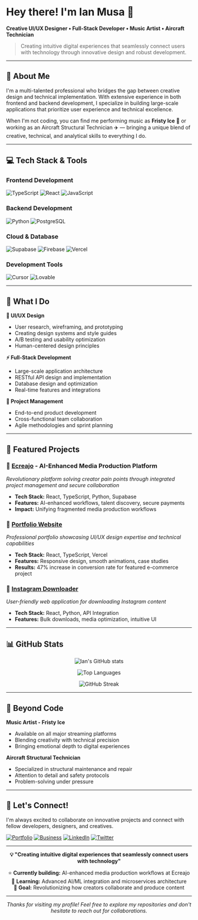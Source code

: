 # Hey there! I'm Ian Musa 👋

**Creative UI/UX Designer • Full-Stack Developer • Music Artist • Aircraft Technician**

> Creating intuitive digital experiences that seamlessly connect users with technology through innovative design and robust development.

---

## 🚀 About Me

I'm a multi-talented professional who bridges the gap between creative design and technical implementation. With extensive experience in both frontend and backend development, I specialize in building large-scale applications that prioritize user experience and technical excellence.

When I'm not coding, you can find me performing music as **Fristy Ice** 🎵 or working as an Aircraft Structural Technician ✈️ — bringing a unique blend of creative, technical, and analytical skills to everything I do.

---

## 💻 Tech Stack & Tools

### **Frontend Development**
![TypeScript](https://img.shields.io/badge/TypeScript-007ACC?style=for-the-badge&logo=typescript&logoColor=white)
![React](https://img.shields.io/badge/React-20232A?style=for-the-badge&logo=react&logoColor=61DAFB)
![JavaScript](https://img.shields.io/badge/JavaScript-F7DF1E?style=for-the-badge&logo=javascript&logoColor=black)

### **Backend Development**
![Python](https://img.shields.io/badge/Python-3776AB?style=for-the-badge&logo=python&logoColor=white)
![PostgreSQL](https://img.shields.io/badge/PostgreSQL-316192?style=for-the-badge&logo=postgresql&logoColor=white)

### **Cloud & Database**
![Supabase](https://img.shields.io/badge/Supabase-3ECF8E?style=for-the-badge&logo=supabase&logoColor=white)
![Firebase](https://img.shields.io/badge/Firebase-039BE5?style=for-the-badge&logo=Firebase&logoColor=white)
![Vercel](https://img.shields.io/badge/Vercel-000000?style=for-the-badge&logo=vercel&logoColor=white)

### **Development Tools**
![Cursor](https://img.shields.io/badge/Cursor-000000?style=for-the-badge&logo=cursor&logoColor=white)
![Lovable](https://img.shields.io/badge/Lovable-FF6B6B?style=for-the-badge&logoColor=white)

---

## 🎯 What I Do

**🎨 UI/UX Design**
- User research, wireframing, and prototyping
- Creating design systems and style guides
- A/B testing and usability optimization
- Human-centered design principles

**⚡ Full-Stack Development**
- Large-scale application architecture
- RESTful API design and implementation
- Database design and optimization
- Real-time features and integrations

**🚀 Project Management**
- End-to-end product development
- Cross-functional team collaboration
- Agile methodologies and sprint planning

---

## 🌟 Featured Projects

### 🏢 [Ecreajo](https://www.ecreajo.com) - AI-Enhanced Media Production Platform
*Revolutionary platform solving creator pain points through integrated project management and secure collaboration*
- **Tech Stack:** React, TypeScript, Python, Supabase
- **Features:** AI-enhanced workflows, talent discovery, secure payments
- **Impact:** Unifying fragmented media production workflows

### 🎨 [Portfolio Website](https://v0-ian-musa-portfolio.vercel.app)
*Professional portfolio showcasing UI/UX design expertise and technical capabilities*
- **Tech Stack:** React, TypeScript, Vercel
- **Features:** Responsive design, smooth animations, case studies
- **Results:** 47% increase in conversion rate for featured e-commerce project

### 📱 [Instagram Downloader](https://v0-instagram-download-website.vercel.app)
*User-friendly web application for downloading Instagram content*
- **Tech Stack:** React, Python, API Integration
- **Features:** Bulk downloads, media optimization, intuitive UI

---

## 📊 GitHub Stats

<div align="center">
  
![Ian's GitHub stats](https://github-readme-stats.vercel.app/api?username=IanMusa&show_icons=true&theme=tokyonight&count_private=true)

![Top Languages](https://github-readme-stats.vercel.app/api/top-langs/?username=IanMusa&layout=compact&theme=tokyonight)

![GitHub Streak](https://github-readme-streak-stats.herokuapp.com/?user=IanMusa&theme=tokyonight)

</div>

---

## 🎵 Beyond Code

**Music Artist - Fristy Ice**
- Available on all major streaming platforms
- Blending creativity with technical precision
- Bringing emotional depth to digital experiences

**Aircraft Structural Technician**
- Specialized in structural maintenance and repair
- Attention to detail and safety protocols
- Problem-solving under pressure

---

## 🤝 Let's Connect!

I'm always excited to collaborate on innovative projects and connect with fellow developers, designers, and creatives.

[![Portfolio](https://img.shields.io/badge/Portfolio-000000?style=for-the-badge&logo=vercel&logoColor=white)](https://v0-ian-musa-portfolio.vercel.app)
[![Business](https://img.shields.io/badge/Ecreajo-FF6B6B?style=for-the-badge&logoColor=white)](https://www.ecreajo.com)
[![LinkedIn](https://img.shields.io/badge/LinkedIn-0077B5?style=for-the-badge&logo=linkedin&logoColor=white)](#)
[![Twitter](https://img.shields.io/badge/Twitter-1DA1F2?style=for-the-badge&logo=twitter&logoColor=white)](#)

---

<div align="center">
  
**💡 "Creating intuitive digital experiences that seamlessly connect users with technology"**

⭐ **Currently building:** AI-enhanced media production workflows at Ecreajo  
🌱 **Learning:** Advanced AI/ML integration and microservices architecture  
🎯 **Goal:** Revolutionizing how creators collaborate and produce content  

</div>

---

<div align="center">
<i>Thanks for visiting my profile! Feel free to explore my repositories and don't hesitate to reach out for collaborations.</i>
</div>
